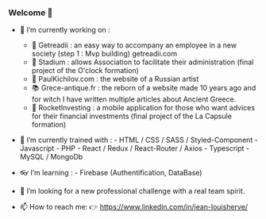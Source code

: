 ### Welcome 👋

- 🔭 I’m currently working on : 
     * 🎯 Getreadii : an easy way to accompany an employee in a new society (step 1 : Mvp building) getreadii.com
     * :bicyclist: Stadium : allows Association to facilitate their administration (final project of the O'clock formation)
     * :racehorse: PaulKichilov.com : the website of a Russian artist
     * :books: Grece-antique.fr : the reborn of a website made 10 years ago and for witch I have written multiple articles about Ancient Greece.
     * :rocket: RocketInvesting : a mobile application for those who want advices for their financial investments (final project of the La Capsule formation) 
      
- 🌱 I’m currently trained with :
      - HTML / CSS / SASS / Styled-Component
      - Javascript
      - PHP
      - React / Redux / React-Router / Axios 
      - Typescript
      - MySQL / MongoDb

- :eyeglasses: I’m learning :
      - Firebase (Authentification, DataBase)   

- 👯 I’m looking for a new professional challenge with a real team spirit.

- 📫 How to reach me: :point_right: https://www.linkedin.com/in/jean-louisherve/


